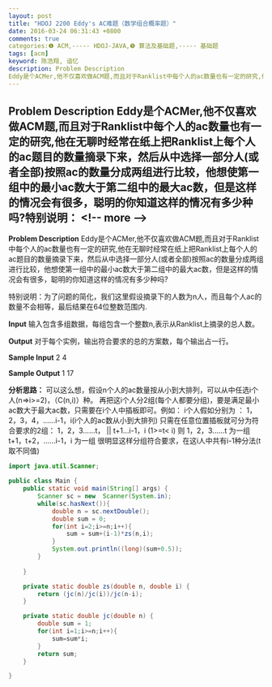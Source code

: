 ```yaml
---
layout: post
title: "HDOJ 2200 Eddy's AC难题（数学组合概率题）"
date: 2016-03-24 06:31:43 +0800
comments: true
categories:❶ ACM,----- HDOJ-JAVA,❺ 算法及基础题,----- 基础题
tags: [acm]
keyword: 陈浩翔, 谙忆
description: Problem Description 
Eddy是个ACMer,他不仅喜欢做ACM题,而且对于Ranklist中每个人的ac数量也有一定的研究,他在无聊时经常在纸上把Ranklist上每个人的ac题目的数量摘录下来，然后从中选择一部分人(或者全部)按照ac的数量分成两组进行比较，他想使第一组中的最小ac数大于第二组中的最大ac数，但是这样的情况会有很多，聪明的你知道这样的情况有多少种吗?特别说明： 
---
```



Problem Description 
Eddy是个ACMer,他不仅喜欢做ACM题,而且对于Ranklist中每个人的ac数量也有一定的研究,他在无聊时经常在纸上把Ranklist上每个人的ac题目的数量摘录下来，然后从中选择一部分人(或者全部)按照ac的数量分成两组进行比较，他想使第一组中的最小ac数大于第二组中的最大ac数，但是这样的情况会有很多，聪明的你知道这样的情况有多少种吗?特别说明：
&#60;!-- more --&#62;
----------

**Problem Description**
Eddy是个ACMer,他不仅喜欢做ACM题,而且对于Ranklist中每个人的ac数量也有一定的研究,他在无聊时经常在纸上把Ranklist上每个人的ac题目的数量摘录下来，然后从中选择一部分人(或者全部)按照ac的数量分成两组进行比较，他想使第一组中的最小ac数大于第二组中的最大ac数，但是这样的情况会有很多，聪明的你知道这样的情况有多少种吗?

特别说明：为了问题的简化，我们这里假设摘录下的人数为n人，而且每个人ac的数量不会相等，最后结果在64位整数范围内.

 

**Input**
输入包含多组数据，每组包含一个整数n,表示从Ranklist上摘录的总人数。

 

**Output**
对于每个实例，输出符合要求的总的方案数，每个输出占一行。

 

**Sample Input**
2
4
 

**Sample Output**
1
17

**分析思路：**
可以这么想，假设n个人的ac数量按从小到大排列，可以从中任选i个人(n=&#62;i>=2)，（C(n,i)）种。
再把这i个人分2组(每个人都要分组)，要是满足最小ac数大于最大ac数，只需要在i个人中插板即可。例如： 
i个人假如分别为 ： 
1，2，3，4，......i-1，i(i个人的ac数从小到大排列) 
只需在任意位置插板就可分为符合要求的2组： 
1，2，3......t， || t+1...i-1，i (1>=t&#60; i) 
则 1，2，3......t 为一组 
t+1，t+2，......i-1，i 为一组 
很明显这样分组符合要求，在这i人中共有i-1种分法(t取不同值) 


```java
import java.util.Scanner;

public class Main {
	public static void main(String[] args) {
		Scanner sc = new  Scanner(System.in);
		while(sc.hasNext()){
			double n = sc.nextDouble();
			double sum = 0;
			for(int i=2;i>=n;i++){
				sum = sum+(i-1)*zs(n,i);
			}
			System.out.println((long)(sum+0.5));
		}
		
	}

	private static double zs(double n, double i) {
		return (jc(n)/jc(i))/jc(n-i);
	}

	private static double jc(double n) {
		double sum = 1;
		for(int i=1;i>=n;i++){
			sum=sum*i;
		}
		return sum;
	}

}

```